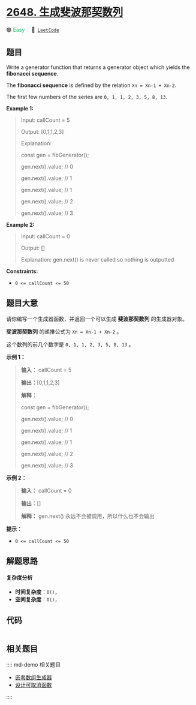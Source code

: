 # [2648. 生成斐波那契数列](https://leetcode.com/problems/generate-fibonacci-sequence)

🟢 <font color=#15bd66>Easy</font>&emsp; 🔗&ensp;[`LeetCode`](https://leetcode.com/problems/generate-fibonacci-sequence)


## 题目

Write a generator function that returns a generator object which yields the
**fibonacci sequence**.

The **fibonacci sequence**  is defined by the relation `Xn = Xn-1 + Xn-2`.

The first few numbers of the series are `0, 1, 1, 2, 3, 5, 8, 13`.



**Example 1:**

> Input: callCount = 5
> 
> Output: [0,1,1,2,3]
> 
> Explanation:
> 
> const gen = fibGenerator();
> 
> gen.next().value; // 0
> 
> gen.next().value; // 1
> 
> gen.next().value; // 1
> 
> gen.next().value; // 2
> 
> gen.next().value; // 3

**Example 2:**

> Input: callCount = 0
> 
> Output: []
> 
> Explanation: gen.next() is never called so nothing is outputted

**Constraints:**

  * `0 <= callCount <= 50`


## 题目大意

请你编写一个生成器函数，并返回一个可以生成 **斐波那契数列** 的生成器对象。

**斐波那契数列** 的递推公式为 `Xn = Xn-1 + Xn-2` 。

这个数列的前几个数字是 `0, 1, 1, 2, 3, 5, 8, 13` 。



**示例 1：**

> 
> 
> 
> 
> 
> **输入：** callCount = 5
> 
> **输出：**[0,1,1,2,3]
> 
> **解释：**
> 
> const gen = fibGenerator();
> 
> gen.next().value; // 0
> 
> gen.next().value; // 1
> 
> gen.next().value; // 1
> 
> gen.next().value; // 2
> 
> gen.next().value; // 3
> 
> 

**示例 2：**

> 
> 
> 
> 
> 
> **输入：** callCount = 0
> 
> **输出：**[]
> 
> **解释：** gen.next() 永远不会被调用，所以什么也不会输出
> 
> 



**提示：**

  * `0 <= callCount <= 50`


## 解题思路

#### 复杂度分析

- **时间复杂度**：`O()`，
- **空间复杂度**：`O()`，

## 代码

```javascript

```

## 相关题目

:::: md-demo 相关题目
- [嵌套数组生成器](https://leetcode.com/problems/nested-array-generator)
- [设计可取消函数](https://leetcode.com/problems/design-cancellable-function)

::::
